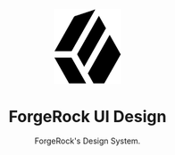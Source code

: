 <div align="center">
  <img width="120" src="logo.png">
  <h1>ForgeRock UI Design</h1>
  ForgeRock's Design System.
  <p>
</div>